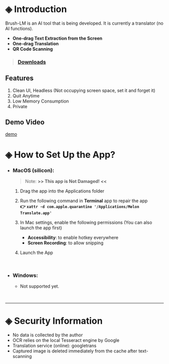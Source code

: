 # ◈ Introduction
Brush-LM is an AI tool that is being developed. It is currently a translator (no AI functions).

- **One-drag Text Extraction from the Screen**
- **One-drag Translation**
- **QR Code Scanning**

> ### [Downloads](https://github.com/JackyCCK2126/Melon-Translate/releases)

## Features
1. Clean UI, Headless (Not occupying screen space, set it and forget it)
2. Quit Anytime
3. Low Memory Consumption
4. Private

## Demo Video

[demo](https://github.com/user-attachments/assets/9f2c91e3-3b09-4019-9a2f-c619dff50f40)

# ◈ How to Set Up the App?

- ### MacOS (silicon):

  > Note: **>> This app is Not Damaged! <<**

  1. Drag the app into the Applications folder
  2. Run the following command in **Terminal** app to repair the app\
  **👉 ` xattr -d com.apple.quarantine '/Applications/Melon Translate.app' `**

  3. In Mac settings, enable the following permissions (You can also launch the app first)
     - **Accessibility**: to enable hotkey everywhere
     - **Screen Recording**: to allow snipping
  4. Launch the App

<br>

- ### Windows:

  - Not supported yet.

<br>

---

# ◈ Security Information

- No data is collected by the author
- OCR relies on the local Tesseract engine by Google
- Translation service (online): googletrans
- Captured image is deleted immediately from the cache after text-scanning

